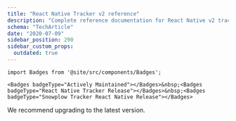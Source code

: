 ```yaml
---
title: "React Native Tracker v2 reference"
description: "Complete reference documentation for React Native v2 tracker behavioral event collection."
schema: "TechArticle"
date: "2020-07-09"
sidebar_position: 290
sidebar_custom_props:
  outdated: true
---
```


```mdx-code-block
import Badges from '@site/src/components/Badges';

<Badges badgeType="Actively Maintained"></Badges>&nbsp;<Badges badgeType="React Native Tracker Release"></Badges>&nbsp;<Badges badgeType="Snowplow Tracker React Native Release"></Badges>
```

We recommend upgrading to the latest version.
